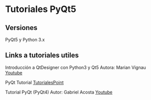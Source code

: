 # Tutoriales PyQt5

## Versiones

PyQt5 y Python 3.x

## Links a tutoriales utiles

Introducción a QtDesigner con Python3 y Qt5 Autora: Marian Vignau [Youtube](https://youtu.be/z5OSk2_E2jI)

PyQt Tutorial [TutorialesPoint](https://www.tutorialspoint.com/pyqt/index.htm)

Tutorial PyQt (PyQt4) Autor: Gabriel Acosta [Youtube](https://www.youtube.com/watch?v=2fGPKPmQF-E&list=PLR2mMc_XnsCuuhN_wdnDxm9IUGCpGaTHk)
